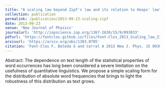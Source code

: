 ```yaml
---
title: "A scaling law beyond Zipf's law and its relation to Heaps' law"
collection: publication
permalink: /publication/2013-09-23-scaling-zipf
date: 2013-09-23
venue: 'New Journal of Physics'
journalurl: 'http://iopscience.iop.org/1367-2630/15/9/093033'
pdfurl: 'https://fontclos.github.io/files/Font-Clos_2013_Scaling_law_Zipf.pdf'
arxivurl: 'https://arxiv.org/abs/1303.0705'
citation: 'Font-Clos F, Boleda G and Corral A 2013 New J. Phys. 15 093033'
---
```

Abstract: The dependence on text length of the statistical properties of word occurrences has long been considered a severe limitation on the usefulness of quantitative linguistics. We propose a simple scaling form for the distribution of absolute word frequencies that brings to light the robustness of this distribution as text grows. 
